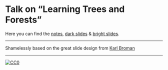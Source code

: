# Talk on &ldquo;Learning Trees and Forests&rdquo;

Here you can find the [notes](https://github.com/aaronpeikert/12Monkeys/releases/download/final/12monkeys_withnotes.pdf), [dark slides](https://github.com/aaronpeikert/12Monkeys/releases/download/final/12monkeys.pdf) & [bright slides](https://github.com/aaronpeikert/12Monkeys/releases/download/final/12monkeys_bright.pdf).

---

Shamelessly based on the great slide design from [Karl Broman](https://github.com/kbroman/Talk_ReproRes)

---

[![CC0](http://i.creativecommons.org/p/zero/1.0/88x31.png)](http://creativecommons.org/publicdomain/zero/1.0/)

